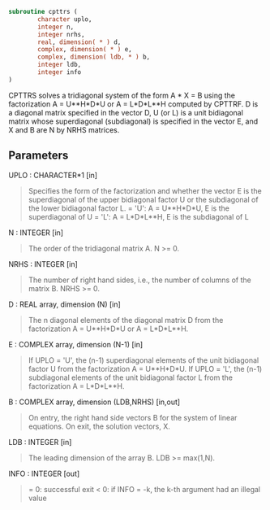 ```fortran
subroutine cpttrs (
        character uplo,
        integer n,
        integer nrhs,
        real, dimension( * ) d,
        complex, dimension( * ) e,
        complex, dimension( ldb, * ) b,
        integer ldb,
        integer info
)
```

CPTTRS solves a tridiagonal system of the form
A \* X = B
using the factorization A = U\*\*H\*D\*U or A = L\*D\*L\*\*H computed by CPTTRF.
D is a diagonal matrix specified in the vector D, U (or L) is a unit
bidiagonal matrix whose superdiagonal (subdiagonal) is specified in
the vector E, and X and B are N by NRHS matrices.

## Parameters
UPLO : CHARACTER\*1 [in]
> Specifies the form of the factorization and whether the
> vector E is the superdiagonal of the upper bidiagonal factor
> U or the subdiagonal of the lower bidiagonal factor L.
> = 'U':  A = U\*\*H\*D\*U, E is the superdiagonal of U
> = 'L':  A = L\*D\*L\*\*H, E is the subdiagonal of L

N : INTEGER [in]
> The order of the tridiagonal matrix A.  N >= 0.

NRHS : INTEGER [in]
> The number of right hand sides, i.e., the number of columns
> of the matrix B.  NRHS >= 0.

D : REAL array, dimension (N) [in]
> The n diagonal elements of the diagonal matrix D from the
> factorization A = U\*\*H\*D\*U or A = L\*D\*L\*\*H.

E : COMPLEX array, dimension (N-1) [in]
> If UPLO = 'U', the (n-1) superdiagonal elements of the unit
> bidiagonal factor U from the factorization A = U\*\*H\*D\*U.
> If UPLO = 'L', the (n-1) subdiagonal elements of the unit
> bidiagonal factor L from the factorization A = L\*D\*L\*\*H.

B : COMPLEX array, dimension (LDB,NRHS) [in,out]
> On entry, the right hand side vectors B for the system of
> linear equations.
> On exit, the solution vectors, X.

LDB : INTEGER [in]
> The leading dimension of the array B.  LDB >= max(1,N).

INFO : INTEGER [out]
> = 0: successful exit
> < 0: if INFO = -k, the k-th argument had an illegal value
